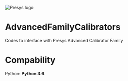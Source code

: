 ![Presys logo](http://www.presys.com.br/images/logo.png)

# AdvancedFamilyCalibrators

Codes to interface with Presys Advanced Calibrator Family

# Compability
Python: __Python 3.6__.

